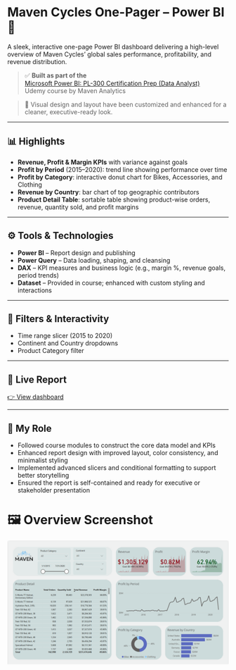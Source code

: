 # Maven Cycles One-Pager – Power BI 🚴‍

A sleek, interactive one-page Power BI dashboard delivering a high-level overview of Maven Cycles’ global sales performance, profitability, and revenue distribution.

> ✅ **Built as part of the**  
> [Microsoft Power BI: PL-300 Certification Prep (Data Analyst)](https://www.udemy.com/course/microsoft-power-bi-certification-da-100-exam-prep/learn/)  
> Udemy course by Maven Analytics

> 🎨 Visual design and layout have been customized and enhanced for a cleaner, executive-ready look.

---

## 📊 Highlights
- **Revenue, Profit & Margin KPIs** with variance against goals
- **Profit by Period** (2015–2020): trend line showing performance over time
- **Profit by Category**: interactive donut chart for Bikes, Accessories, and Clothing
- **Revenue by Country**: bar chart of top geographic contributors
- **Product Detail Table**: sortable table showing product-wise orders, revenue, quantity sold, and profit margins

---

## ⚙️ Tools & Technologies
- **Power BI** – Report design and publishing  
- **Power Query** – Data loading, shaping, and cleansing  
- **DAX** – KPI measures and business logic (e.g., margin %, revenue goals, period trends)  
- **Dataset** – Provided in course; enhanced with custom styling and interactions

---

## 🎯 Filters & Interactivity
- Time range slicer (2015 to 2020)
- Continent and Country dropdowns
- Product Category filter

---

## 🔗 Live Report
[👉 View dashboard](https://app.powerbi.com/links/F5u8fs6Ogw?ctid=27f11563-9a08-43bd-ad8f-2edfbe916c34&pbi_source=linkShare)

---

## 🧩 My Role
- Followed course modules to construct the core data model and KPIs  
- Enhanced report design with improved layout, color consistency, and minimalist styling  
- Implemented advanced slicers and conditional formatting to support better storytelling  
- Ensured the report is self-contained and ready for executive or stakeholder presentation

# 🖼️ Overview Screenshot
![OverviewM Page](./OverviewM.png)

